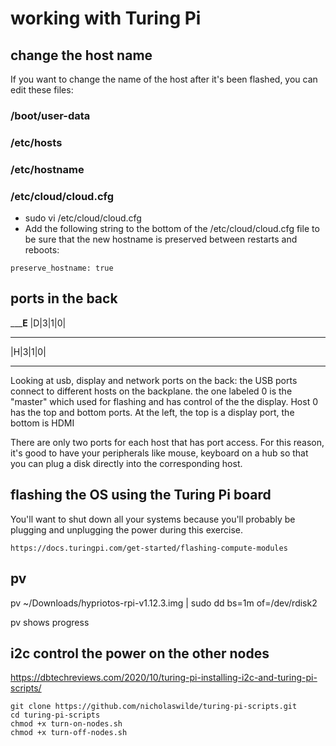 # working with Turing Pi

## change the host name 
If you want to change the name of the host after it's been flashed, 
you can edit these files:
### /boot/user-data
### /etc/hosts
### /etc/hostname
### /etc/cloud/cloud.cfg
* sudo vi /etc/cloud/cloud.cfg
* Add the following string to the bottom of the /etc/cloud/cloud.cfg file to be sure that the new hostname is preserved between restarts and reboots:
```
preserve_hostname: true
```

## ports in the back

_____E__
|D|3|1|0|
_________
|H|3|1|0|
_________

Looking at usb, display and network ports on the back: the USB ports connect
to different hosts on the backplane. the one labeled 0 is the "master" which 
used for flashing and has control of the the display. Host 0 has the top and 
bottom ports. At the left, the top is a display port, the bottom is HDMI

There are only two ports for each host that has port access. For this reason, 
it's good to have your peripherals like mouse, keyboard on a hub so that you 
can plug a disk directly into the corresponding host. 

## flashing the OS using the Turing Pi board 
You'll want to shut down all your systems because you'll probably be 
plugging and unplugging the power during this exercise.
```
https://docs.turingpi.com/get-started/flashing-compute-modules
```


## pv
pv ~/Downloads/hypriotos-rpi-v1.12.3.img | sudo dd bs=1m of=/dev/rdisk2

pv shows progress

## i2c  control the power on the other nodes
https://dbtechreviews.com/2020/10/turing-pi-installing-i2c-and-turing-pi-scripts/
```
git clone https://github.com/nicholaswilde/turing-pi-scripts.git
cd turing-pi-scripts
chmod +x turn-on-nodes.sh
chmod +x turn-off-nodes.sh
```



